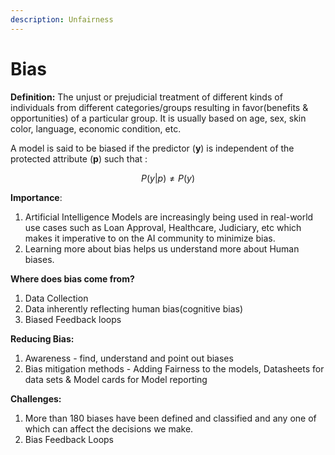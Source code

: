 ```yaml
---
description: Unfairness
---
```


# Bias

**Definition:** The unjust or prejudicial treatment of different kinds of individuals from different categories/groups resulting in favor\(benefits & opportunities\) of a particular group. It is usually based on age, sex, skin color, language, economic condition, etc. 

A model is said to be biased if the predictor \(**y**\) is independent of the protected attribute \(**p**\) such that :

$$
P(y | p) \neq P( y )
$$

**Importance**: 

1. Artificial Intelligence Models are increasingly being used in real-world use cases such as Loan Approval, Healthcare, Judiciary, etc which makes it imperative to on the AI community to minimize bias.  
2. Learning more about bias helps us understand more about Human biases.

**Where does bias come from?**

1. Data Collection
2. Data inherently reflecting human bias\(cognitive bias\)
3. Biased Feedback loops

**Reducing Bias:**

1. Awareness - find, understand and point out biases
2. Bias mitigation methods - Adding Fairness to the models, Datasheets for data sets & Model cards for Model reporting

**Challenges:**

1. More than 180 biases have been defined and classified and any one of which can affect the decisions we make.
2. Bias Feedback Loops



